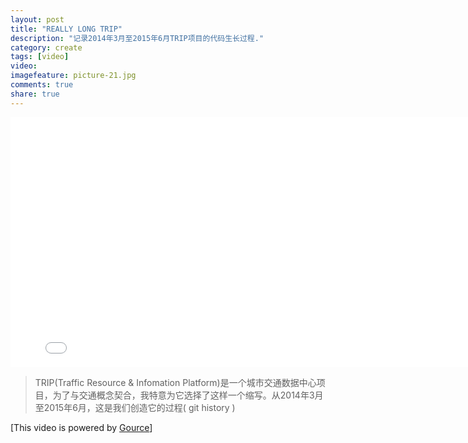 ```yaml
---
layout: post
title: "REALLY LONG TRIP"
description: "记录2014年3月至2015年6月TRIP项目的代码生长过程."
category: create
tags: [video]
video: 
imagefeature: picture-21.jpg
comments: true
share: true
---
```


<iframe width="800" height="400" src="//player.youku.com/player.php/sid/XMTI1NDMzNTU0MA==/v.swf" frameborder="0" allowfullscreen> </iframe>

> TRIP(Traffic Resource & Infomation Platform)是一个城市交通数据中心项目，为了与交通概念契合，我特意为它选择了这样一个缩写。从2014年3月至2015年6月，这是我们创造它的过程( git history )

[This video is powered by [Gource](https://github.com/acaudwell/Gource)]
